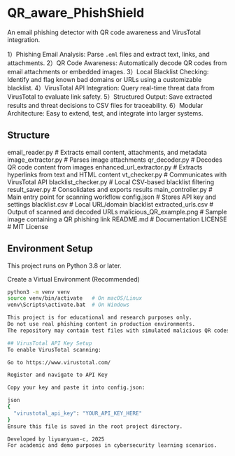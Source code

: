 # QR_aware_PhishShield
An email phishing detector with QR code awareness and VirusTotal integration.

1）Phishing Email Analysis: Parse `.eml` files and extract text, links, and attachments.
2）QR Code Awareness: Automatically decode QR codes from email attachments or embedded images.
3）Local Blacklist Checking: Identify and flag known bad domains or URLs using a customizable blacklist.
4）VirusTotal API Integration: Query real-time threat data from VirusTotal to evaluate link safety.
5）Structured Output: Save extracted results and threat decisions to CSV files for traceability.
6）Modular Architecture: Easy to extend, test, and integrate into larger systems.

## Structure
 email_reader.py # Extracts email content, attachments, and metadata
 image_extractor.py # Parses image attachments
 qr_decoder.py # Decodes QR code content from images
 enhanced_url_extractor.py # Extracts hyperlinks from text and HTML content
 vt_checker.py # Communicates with VirusTotal API
 blacklist_checker.py # Local CSV-based blacklist filtering
 result_saver.py # Consolidates and exports results
 main_controller.py # Main entry point for scanning workflow
 config.json # Stores API key and settings
 blacklist.csv # Local URL/domain blacklist
 extracted_urls.csv # Output of scanned and decoded URLs
 malicious_QR_example.png # Sample image containing a QR phishing link
 README.md # Documentation
 LICENSE # MIT License

## Environment Setup

This project runs on Python 3.8 or later.

Create a Virtual Environment (Recommended)

```bash
python3 -m venv venv
source venv/bin/activate   # On macOS/Linux
venv\Scripts\activate.bat  # On Windows

This project is for educational and research purposes only.
Do not use real phishing content in production environments.
The repository may contain test files with simulated malicious QR codes or URLs — please use with caution and at your own risk.

## VirusTotal API Key Setup
To enable VirusTotal scanning:

Go to https://www.virustotal.com/

Register and navigate to API Key

Copy your key and paste it into config.json:

json
{
  "virustotal_api_key": "YOUR_API_KEY_HERE"
}
Ensure this file is saved in the root project directory.

Developed by liyuanyuan-c, 2025
For academic and demo purposes in cybersecurity learning scenarios.



